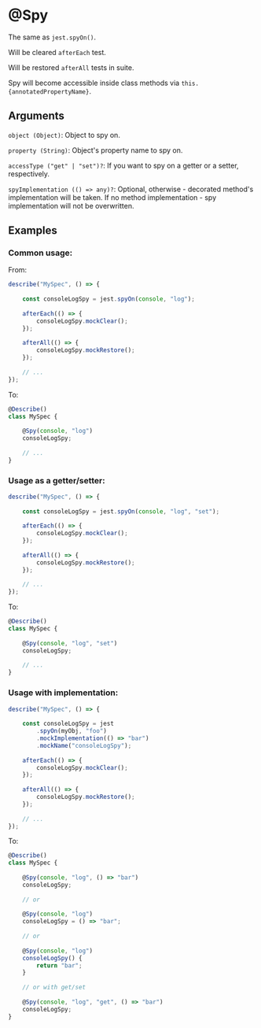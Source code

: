 # @Spy

The same as `jest.spyOn()`.

Will be cleared `afterEach` test.

Will be restored `afterAll` tests in suite.

Spy will become accessible inside class methods via `this.{annotatedPropertyName}`.

## Arguments

`object (Object)`: Object to spy on.

`property (String)`: Object's property name to spy on.

`accessType ("get" | "set")?`: If you want to spy on a getter or a setter, respectively.

`spyImplementation (() => any)?`: Optional, otherwise - decorated method's implementation will be taken. If no method implementation - spy implementation will not be overwritten.

## Examples

### Common usage:

From:

```javascript
describe("MySpec", () => {
    
    const consoleLogSpy = jest.spyOn(console, "log");
    
    afterEach(() => {
        consoleLogSpy.mockClear();
    });
    
    afterAll(() => {
        consoleLogSpy.mockRestore();
    });
    
    // ...
});
```

To:

```javascript
@Describe()
class MySpec {
  
    @Spy(console, "log")
    consoleLogSpy;
    
    // ...
}
```

### Usage as a getter/setter:

```javascript
describe("MySpec", () => {
    
    const consoleLogSpy = jest.spyOn(console, "log", "set");
    
    afterEach(() => {
        consoleLogSpy.mockClear();
    });
    
    afterAll(() => {
        consoleLogSpy.mockRestore();
    });
    
    // ...
});
```

To:

```javascript
@Describe()
class MySpec {
  
    @Spy(console, "log", "set")
    consoleLogSpy;
    
    // ...
}
```

### Usage with implementation:

```javascript
describe("MySpec", () => {
    
    const consoleLogSpy = jest
        .spyOn(myObj, "foo")
        .mockImplementation(() => "bar")
        .mockName("consoleLogSpy");
    
    afterEach(() => {
        consoleLogSpy.mockClear();
    });
    
    afterAll(() => {
        consoleLogSpy.mockRestore();
    });
    
    // ...
});
```

To:

```javascript
@Describe()
class MySpec {
  
    @Spy(console, "log", () => "bar")
    consoleLogSpy;
    
    // or
    
    @Spy(console, "log")
    consoleLogSpy = () => "bar";
    
    // or
        
    @Spy(console, "log")
    consoleLogSpy() {
        return "bar";
    }
    
    // or with get/set
    
    @Spy(console, "log", "get", () => "bar")
    consoleLogSpy;
}
```
